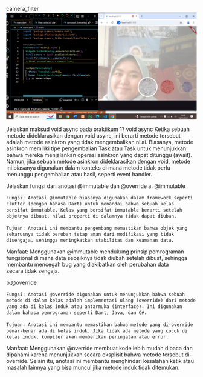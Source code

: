 camera_filter
![alt text](image.png)

Jelaskan maksud void async pada praktikum 1?
void async
Ketika sebuah metode dideklarasikan dengan void async, ini berarti metode tersebut adalah metode asinkron yang tidak mengembalikan nilai. Biasanya, metode asinkron memiliki tipe pengembalian Task atau Task<T> untuk menunjukkan bahwa mereka menjalankan operasi asinkron yang dapat ditunggu (await). Namun, jika sebuah metode asinkron dideklarasikan dengan void, metode ini biasanya digunakan dalam konteks di mana metode tidak perlu menunggu pengembalian atau hasil, seperti event handler.

Jelaskan fungsi dari anotasi @immutable dan @override
a. @immutable

    Fungsi: Anotasi @immutable biasanya digunakan dalam framework seperti Flutter (dengan bahasa Dart) untuk menandai bahwa sebuah kelas bersifat immutable. Kelas yang bersifat immutable berarti setelah objeknya dibuat, nilai properti di dalamnya tidak dapat diubah.

    Tujuan: Anotasi ini membantu pengembang memastikan bahwa objek yang seharusnya tidak berubah tetap aman dari modifikasi yang tidak disengaja, sehingga meningkatkan stabilitas dan keamanan data.

Manfaat: Menggunakan @immutable mendukung prinsip pemrograman fungsional di mana data sebaiknya tidak diubah setelah dibuat, sehingga membantu mencegah bug yang diakibatkan oleh perubahan data secara tidak sengaja.

b.@override

    Fungsi: Anotasi @override digunakan untuk menunjukkan bahwa sebuah metode di dalam kelas adalah implementasi ulang (override) dari metode yang ada di kelas induk atau antarmuka (interface). Ini digunakan dalam bahasa pemrograman seperti Dart, Java, dan C#.

    Tujuan: Anotasi ini membantu memastikan bahwa metode yang di-override benar-benar ada di kelas induk. Jika tidak ada metode yang cocok di kelas induk, kompiler akan memberikan peringatan atau error.

Manfaat: Menggunakan @override membuat kode lebih mudah dibaca dan dipahami karena menunjukkan secara eksplisit bahwa metode tersebut di-override. Selain itu, anotasi ini membantu menghindari kesalahan ketik atau masalah lainnya yang bisa muncul jika metode induk tidak ditemukan.

